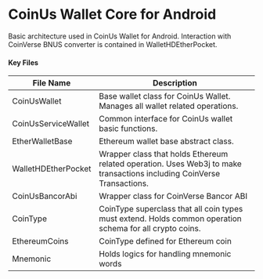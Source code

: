 # CoinUs Wallet Core for Android 

Basic architecture used in CoinUs Wallet for Android.
Interaction with CoinVerse BNUS converter is contained in WalletHDEtherPocket.


#### Key Files

| File Name                | Description                                                                 |
| ------------------------ | ----------------------------------------------------------------------------|
| CoinUsWallet             | Base wallet class for CoinUs Wallet. Manages all wallet related operations. |
| CoinUsServiceWallet      | Common interface for CoinUs wallet basic functions.                         |
| EtherWalletBase          | Ethereum wallet base abstract class.                                        |
| WalletHDEtherPocket      | Wrapper class that holds Ethereum related operation. Uses Web3j to make transactions including CoinVerse Transactions. |
| CoinUsBancorAbi          | Wrapper class for CoinVerse Bancor ABI                                      |
| CoinType                 | CoinType superclass that all coin types must extend. Holds common operation schema for all crypto coins. |
| EthereumCoins            | CoinType defined for Ethereum coin                                          |
| Mnemonic                 | Holds logics for handling mnemonic words                                    |
